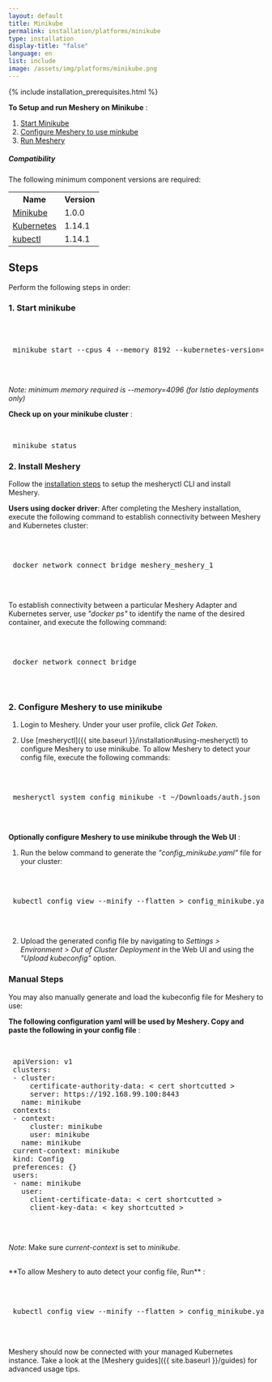 ```yaml
---
layout: default
title: Minikube
permalink: installation/platforms/minikube
type: installation
display-title: "false"
language: en
list: include
image: /assets/img/platforms/minikube.png
---
```


{% include installation_prerequisites.html %}

**To Setup and run Meshery on Minikube** :

1. [Start Minikube](#1-start-minikube)
1. [Configure Meshery to use minkube](#2-configure-meshery-to-use-minikube)
1. [Run Meshery](#3-set-up-meshery)

##### Compatibility
The following minimum component versions are required:

<table id="compatibility-table">
  <tr>
    <th id="model">Name</th>
    <th id="model">Version</th> 
  </tr>
  <tr>
    <td><a href="https://kubernetes.io/docs/tasks/tools/install-minikube/">Minikube</a></td>
    <td>1.0.0 </td>
  </tr>
  <tr>
    <td><a href="https://istio.io/docs/setup/kubernetes/prepare/platform-setup/minikube/">Kubernetes</a></td>
    <td>1.14.1</td>
  </tr>
  <tr>
    <td><a href="https://kubernetes.io/docs/tasks/tools/install-kubectl/">kubectl</a></td>
    <td>1.14.1</td>
  </tr>
</table>

## Steps
Perform the following steps in order:

### 1. Start minikube

 <pre class="codeblock-pre"><div class="codeblock">
 <div class="clipboardjs">
 minikube start --cpus 4 --memory 8192 --kubernetes-version=v1.14.1
 </div></div>
 </pre>

*Note: minimum memory required is --memory=4096 (for Istio deployments only)*

**Check up on your minikube cluster** :

<pre class="codeblock-pre"><div class="codeblock">
 <div class="clipboardjs"> minikube status </div></div></pre>

### 2. Install Meshery

Follow the [installation steps](/installation/quick-start) to setup the mesheryctl CLI and install Meshery.

**Users using docker driver**:
After completing the Meshery installation, execute the following command to establish connectivity between Meshery and Kubernetes cluster:

 <pre class="codeblock-pre"><div class="codeblock">
 <div class="clipboardjs">
 docker network connect bridge meshery_meshery_1
 </div></div>
 </pre>

To establish connectivity between a particular Meshery Adapter and Kubernetes server, use *"docker ps"* to identify the name of the desired container, and execute the following command:

<pre class="codeblock-pre"><div class="codeblock">
 <div class="clipboardjs">
 docker network connect bridge <container name of the desired adapter>
 </div></div>
 </pre>

### 2. Configure Meshery to use minikube

1. Login to Meshery. Under your user profile, click *Get Token*.

2. Use [mesheryctl]({{ site.baseurl }}/installation#using-mesheryctl) to configure Meshery to use minikube. To allow Meshery to detect your config file, execute the following commands:


 <pre class="codeblock-pre"><div class="codeblock">
 <div class="clipboardjs">
 mesheryctl system config minikube -t ~/Downloads/auth.json
 </div></div>
 </pre>
**Optionally configure Meshery to use minikube through the Web UI** :
1. Run the below command to generate the *"config_minikube.yaml"* file for your cluster:

 <pre class="codeblock-pre"><div class="codeblock">
 <div class="clipboardjs">
 kubectl config view --minify --flatten > config_minikube.yaml
 </div></div>
 </pre>
 
2. Upload the generated config file by navigating to *Settings > Environment > Out of Cluster Deployment* in the Web UI and using the *"Upload kubeconfig"* option.

### Manual Steps

You may also manually generate and load the kubeconfig file for Meshery to use:

**The following configuration yaml will be used by Meshery. Copy and paste the following in your config file** : 

 <pre class="codeblock-pre">
 <div class="codeblock"><div class="clipboardjs">
 apiVersion: v1
 clusters:
 - cluster:
     certificate-authority-data: < cert shortcutted >
     server: https://192.168.99.100:8443
   name: minikube
 contexts:
 - context:
     cluster: minikube
     user: minikube
   name: minikube
 current-context: minikube
 kind: Config
 preferences: {}
 users:
 - name: minikube
   user:
     client-certificate-data: < cert shortcutted >
     client-key-data: < key shortcutted >
 </div></div>
 </pre>

_Note_: Make sure *current-context* is set to *minikube*.

<br />
**To allow Meshery to auto detect your config file, Run** :
 <pre class="codeblock-pre"><div class="codeblock">
 <div class="clipboardjs">
 kubectl config view --minify --flatten > config_minikube.yaml
 </div></div>
</pre>

<br />
Meshery should now be connected with your managed Kubernetes instance. Take a look at the [Meshery guides]({{ site.baseurl }}/guides) for advanced usage tips.